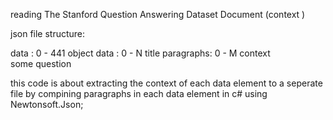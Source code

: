 reading The Stanford Question Answering Dataset Document (context )

json file structure:

data : 0 - 441 object 
      data : 0 - N 
            title 
            paragraphs: 0 - M 
                      context   
                      some question

this code is about extracting the context of each data element to a seperate file 
by compining paragraphs in each data element in c#
using Newtonsoft.Json;
